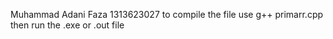 Muhammad Adani Faza
1313623027
to compile the file use g++ primarr.cpp
then run the .exe or .out file
